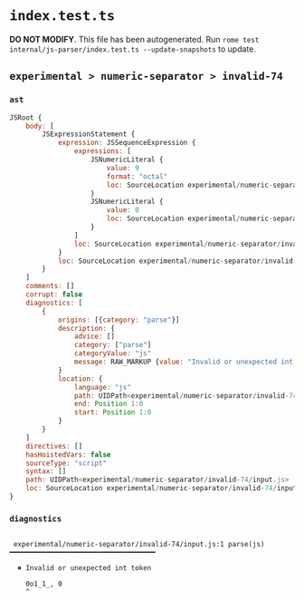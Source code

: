 # `index.test.ts`

**DO NOT MODIFY**. This file has been autogenerated. Run `rome test internal/js-parser/index.test.ts --update-snapshots` to update.

## `experimental > numeric-separator > invalid-74`

### `ast`

```javascript
JSRoot {
	body: [
		JSExpressionStatement {
			expression: JSSequenceExpression {
				expressions: [
					JSNumericLiteral {
						value: 9
						format: "octal"
						loc: SourceLocation experimental/numeric-separator/invalid-74/input.js 1:0-1:6
					}
					JSNumericLiteral {
						value: 0
						loc: SourceLocation experimental/numeric-separator/invalid-74/input.js 1:8-1:9
					}
				]
				loc: SourceLocation experimental/numeric-separator/invalid-74/input.js 1:0-1:9
			}
			loc: SourceLocation experimental/numeric-separator/invalid-74/input.js 1:0-1:9
		}
	]
	comments: []
	corrupt: false
	diagnostics: [
		{
			origins: [{category: "parse"}]
			description: {
				advice: []
				category: ["parse"]
				categoryValue: "js"
				message: RAW_MARKUP {value: "Invalid or unexpected int token"}
			}
			location: {
				language: "js"
				path: UIDPath<experimental/numeric-separator/invalid-74/input.js>
				end: Position 1:0
				start: Position 1:0
			}
		}
	]
	directives: []
	hasHoistedVars: false
	sourceType: "script"
	syntax: []
	path: UIDPath<experimental/numeric-separator/invalid-74/input.js>
	loc: SourceLocation experimental/numeric-separator/invalid-74/input.js 1:0-2:0
}
```

### `diagnostics`

```

 experimental/numeric-separator/invalid-74/input.js:1 parse(js) ━━━━━━━━━━━━━━━━━━━━━━━━━━━━━━━━━━━━

  ✖ Invalid or unexpected int token

    0o1_1_, 0
    ^


```
